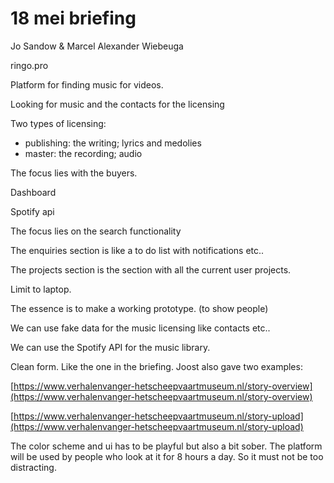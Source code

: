 # 18 mei briefing

Jo Sandow & Marcel Alexander Wiebeuga

ringo.pro

Platform for finding music for videos.

Looking for music and the contacts for the licensing

Two types of licensing:

- publishing: the writing; lyrics and medolies
- master: the recording; audio

The focus lies with the buyers.

Dashboard

Spotify api

The focus lies on the search functionality

The enquiries section is like a to do list with notifications etc..

The projects section is the section with all the current user projects.

Limit to laptop.

The essence is to make a working prototype. (to show people)

We can use fake data for the music licensing like contacts etc..

We can use the Spotify API for the music library.

Clean form. Like the one in the briefing. Joost also gave two examples:

[https://www.verhalenvanger-hetscheepvaartmuseum.nl/story-overview](https://www.verhalenvanger-hetscheepvaartmuseum.nl/story-overview)

[https://www.verhalenvanger-hetscheepvaartmuseum.nl/story-upload](https://www.verhalenvanger-hetscheepvaartmuseum.nl/story-upload)

The color scheme and ui has to be playful but also a bit sober. The platform will be used by people who look at it for 8 hours a day. So it must not be too distracting.

